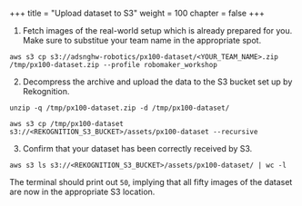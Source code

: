 +++
title = "Upload dataset to S3"
weight = 100
chapter = false
+++

1. Fetch images of the real-world setup which is already prepared for you. Make sure to substitue your team name in the appropriate spot.

```
aws s3 cp s3://adsnghw-robotics/px100-dataset/<YOUR_TEAM_NAME>.zip /tmp/px100-dataset.zip --profile robomaker_workshop
```

2. Decompress the archive and upload the data to the S3 bucket set up by Rekognition.

```
unzip -q /tmp/px100-dataset.zip -d /tmp/px100-dataset/

aws s3 cp /tmp/px100-dataset s3://<REKOGNITION_S3_BUCKET>/assets/px100-dataset --recursive
```

3. Confirm that your dataset has been correctly received by S3.

```
aws s3 ls s3://<REKOGNITION_S3_BUCKET>/assets/px100-dataset/ | wc -l
```

The terminal should print out `50`, implying that all fifty images of the dataset are now in the appropriate S3 location.
